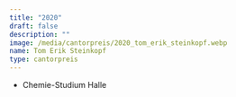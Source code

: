 ```yaml
---
title: "2020"
draft: false
description: ""
image: /media/cantorpreis/2020_tom_erik_steinkopf.webp
name: Tom Erik Steinkopf
type: cantorpreis
---
```

- Chemie-Studium Halle
